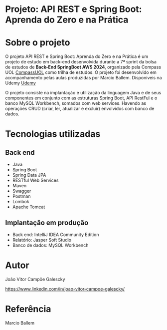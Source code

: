 ﻿# Projeto: API REST e Spring Boot: Aprenda do Zero e na Prática

# Sobre o projeto
O projeto API REST e Spring Boot: Aprenda do Zero e na Prática é um projeto de estudo em back-end desenvolvida durante a 7ª sprint da bolsa de estudos de **Back-End SpringBoot AWS 2024**, organizado pela Compass UOL [CompassUOL](https://compass.uol/en/home/) como trilha de estudos.
O projeto foi desenvolvido em acompanhamento pelas aulas produzidas por Marcio Ballem. Disponiveis na Udemy [Udemy](https://compassuol.udemy.com/user/marcio-ballem-de-souza/)

O projeto consiste na implantação e utilização da linguagem Java e de seus componentes em conjunto com as estruturas Spring Boot, API RestFul e o banco MySQL Workbench, somados com web services. Havendo as operações CRUD (criar, ler, atualizar e excluir) envolvidos com banco de dados.

# Tecnologias utilizadas
## Back end
- Java
- Spring Boot
- Spring Data JPA
- RESTful Web Services
- Maven
- Swagger
- Postman
- Lombok
- Apache Tomcat
## Implantação em produção
- Back end: IntelliJ IDEA Community Edition
- Relatório: Jasper Soft Studio
- Banco de dados: MySQL Workbench

# Autor

João Vitor Campõe Galescky

https://www.linkedin.com/in/joao-vitor-campoe-galescky/

# Referência

Marcio Ballem
